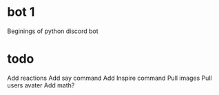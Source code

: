 # bot 1

Beginings of python discord bot

# todo
Add reactions
Add say command
Add Inspire command
Pull images
Pull users avater
Add math?
